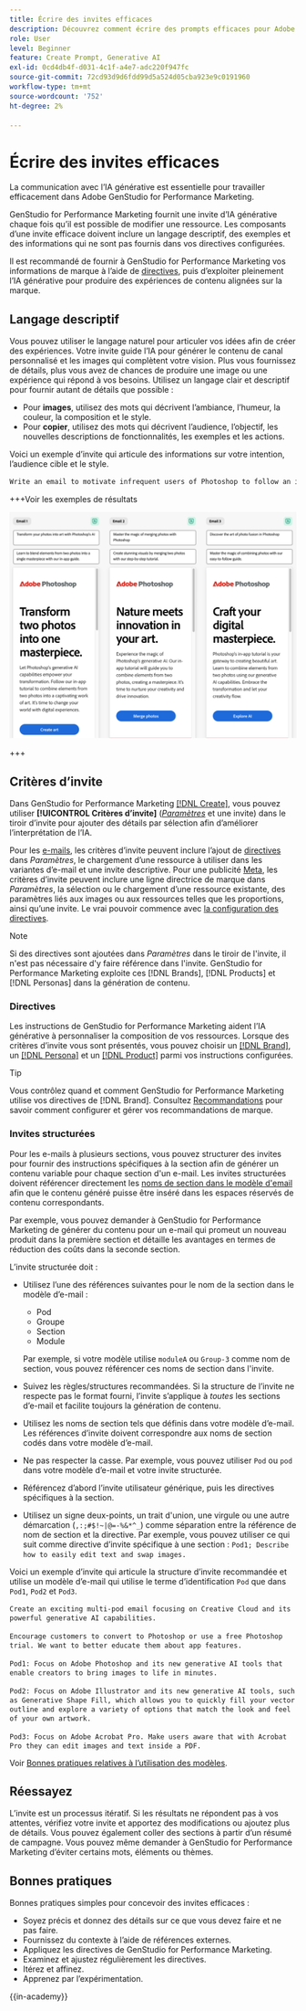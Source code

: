 ```yaml
---
title: Écrire des invites efficaces
description: Découvrez comment écrire des prompts efficaces pour Adobe GenStudio for Performance Marketing.
role: User
level: Beginner
feature: Create Prompt, Generative AI
exl-id: 0cd4db4f-d031-4c1f-a4e7-adc220f947fc
source-git-commit: 72cd93d9d6fdd99d5a524d05cba923e9c0191960
workflow-type: tm+mt
source-wordcount: '752'
ht-degree: 2%

---
```


# Écrire des invites efficaces

La communication avec l’IA générative est essentielle pour travailler efficacement dans Adobe GenStudio for Performance Marketing.

GenStudio for Performance Marketing fournit une invite d’IA générative chaque fois qu’il est possible de modifier une ressource. Les composants d’une invite efficace doivent inclure un langage descriptif, des exemples et des informations qui ne sont pas fournis dans vos directives configurées.

Il est recommandé de fournir à GenStudio for Performance Marketing vos informations de marque à l’aide de [directives](/help/user-guide/guidelines/overview.md), puis d’exploiter pleinement l’IA générative pour produire des expériences de contenu alignées sur la marque.

## Langage descriptif

Vous pouvez utiliser le langage naturel pour articuler vos idées afin de créer des expériences. Votre invite guide l’IA pour générer le contenu de canal personnalisé et les images qui complètent votre vision. Plus vous fournissez de détails, plus vous avez de chances de produire une image ou une expérience qui répond à vos besoins. Utilisez un langage clair et descriptif pour fournir autant de détails que possible :

- Pour **images**, utilisez des mots qui décrivent l’ambiance, l’humeur, la couleur, la composition et le style.
- Pour **copier**, utilisez des mots qui décrivent l’audience, l’objectif, les nouvelles descriptions de fonctionnalités, les exemples et les actions.

Voici un exemple d’invite qui articule des informations sur votre intention, l’audience cible et le style.

```bash
Write an email to motivate infrequent users of Photoshop to follow an in-app tutorial that teaches them to combine elements of two photos into a beautiful work of art. Highlight the generative AI capabilities of Photoshop and use references to natural imagery.
```

+++Voir les exemples de résultats

![trois emails générés](/help/assets/sample-email.png)

+++

## Critères d’invite

Dans GenStudio for Performance Marketing [[!DNL Create]](/help/user-guide/create/overview.md), vous pouvez utiliser **[!UICONTROL Critères d’invite]** ([_Paramètres_](/help/user-guide/create/overview.md#parameters) et une invite) dans le tiroir d’invite pour ajouter des détails par sélection afin d’améliorer l’interprétation de l’IA.

Pour les [e-mails](/help/user-guide/create/email-experiences.md), les critères d’invite peuvent inclure l’ajout de [directives](/help/user-guide/guidelines/overview.md) dans _Paramètres_, le chargement d’une ressource à utiliser dans les variantes d’e-mail et une invite descriptive. Pour une publicité [Meta](/help/user-guide/create/create-meta-ad.md), les critères d’invite peuvent inclure une ligne directrice de marque dans _Paramètres_, la sélection ou le chargement d’une ressource existante, des paramètres liés aux images ou aux ressources telles que les proportions, ainsi qu’une invite. Le vrai pouvoir commence avec [la configuration des directives](/help/user-guide/guidelines/add-guidelines.md).

>[!NOTE]
>
>Si des directives sont ajoutées dans _Paramètres_ dans le tiroir de l&#39;invite, il n&#39;est pas nécessaire d&#39;y faire référence dans l&#39;invite. GenStudio for Performance Marketing exploite ces [!DNL Brands], [!DNL Products] et [!DNL Personas] dans la génération de contenu.

### Directives

Les instructions de GenStudio for Performance Marketing aident l’IA générative à personnaliser la composition de vos ressources. Lorsque des critères d’invite vous sont présentés, vous pouvez choisir un [[!DNL Brand]](/help/user-guide/guidelines/brands.md), un [[!DNL Persona]](/help/user-guide/guidelines/personas.md) et un [[!DNL Product]](/help/user-guide/guidelines/products.md) parmi vos instructions configurées.

>[!TIP]
>
>Vous contrôlez quand et comment GenStudio for Performance Marketing utilise vos directives de [!DNL Brand]. Consultez [Recommandations](/help/user-guide/guidelines/overview.md) pour savoir comment configurer et gérer vos recommandations de marque.

### Invites structurées

Pour les e-mails à plusieurs sections, vous pouvez structurer des invites pour fournir des instructions spécifiques à la section afin de générer un contenu variable pour chaque section d&#39;un e-mail. Les invites structurées doivent référencer directement les [noms de section dans le modèle d&#39;email](/help/user-guide/content/customize-template.md#sections-or-groups) afin que le contenu généré puisse être inséré dans les espaces réservés de contenu correspondants.

Par exemple, vous pouvez demander à GenStudio for Performance Marketing de générer du contenu pour un e-mail qui promeut un nouveau produit dans la première section et détaille les avantages en termes de réduction des coûts dans la seconde section.

L’invite structurée doit :

- Utilisez l’une des références suivantes pour le nom de la section dans le modèle d’e-mail :
   - Pod
   - Groupe
   - Section
   - Module

  Par exemple, si votre modèle utilise `moduleA` ou `Group-3` comme nom de section, vous pouvez référencer ces noms de section dans l&#39;invite.

- Suivez les règles/structures recommandées. Si la structure de l’invite ne respecte pas le format fourni, l’invite s’applique à *toutes* les sections d’e-mail et facilite toujours la génération de contenu.
- Utilisez les noms de section tels que définis dans votre modèle d’e-mail. Les références d’invite doivent correspondre aux noms de section codés dans votre modèle d’e-mail.
- Ne pas respecter la casse. Par exemple, vous pouvez utiliser `Pod` ou `pod` dans votre modèle d’e-mail et votre invite structurée.
- Référencez d’abord l’invite utilisateur générique, puis les directives spécifiques à la section.
- Utilisez un signe deux-points, un trait d&#39;union, une virgule ou une autre démarcation (`,:;#$!~|@=-%&*^_`) comme séparation entre la référence de nom de section et la directive. Par exemple, vous pouvez utiliser ce qui suit comme directive d’invite spécifique à une section : `Pod1; Describe how to easily edit text and swap images.`

Voici un exemple d’invite qui articule la structure d’invite recommandée et utilise un modèle d’e-mail qui utilise le terme d’identification `Pod` que dans `Pod1`, `Pod2` et `Pod3`.

```properties
Create an exciting multi-pod email focusing on Creative Cloud and its powerful generative AI capabilities.

Encourage customers to convert to Photoshop or use a free Photoshop trial. We want to better educate them about app features.

Pod1: Focus on Adobe Photoshop and its new generative AI tools that enable creators to bring images to life in minutes.

Pod2: Focus on Adobe Illustrator and its new generative AI tools, such as Generative Shape Fill, which allows you to quickly fill your vector outline and explore a variety of options that match the look and feel of your own artwork.

Pod3: Focus on Adobe Acrobat Pro. Make users aware that with Acrobat Pro they can edit images and text inside a PDF.
```

Voir [Bonnes pratiques relatives à l’utilisation des modèles](/help/user-guide/content/best-practices-for-templates.md).

## Réessayez

L’invite est un processus itératif. Si les résultats ne répondent pas à vos attentes, vérifiez votre invite et apportez des modifications ou ajoutez plus de détails. Vous pouvez également coller des sections à partir d’un résumé de campagne. Vous pouvez même demander à GenStudio for Performance Marketing d’éviter certains mots, éléments ou thèmes.

## Bonnes pratiques

Bonnes pratiques simples pour concevoir des invites efficaces :

- Soyez précis et donnez des détails sur ce que vous devez faire et ne pas faire.
- Fournissez du contexte à l’aide de références externes.
- Appliquez les directives de GenStudio for Performance Marketing.
- Examinez et ajustez régulièrement les directives.
- Itérez et affinez.
- Apprenez par l’expérimentation.

{{in-academy}}
